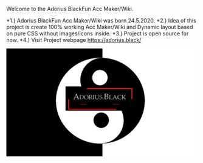 Welcome to the Adorius BlackFun Acc Maker/Wiki.
						
*1.) Adorius BlackFun Acc Maker/Wiki was born 24.5.2020.
*2.) Idea of this project is create 100% working Acc Maker/Wiki and Dynamic layout based on pure CSS without images/icons inside.
*3.) Project is open source for now.
*4.) Visit Project webpage https://adorius.black/

![images](adorius.black.png)
